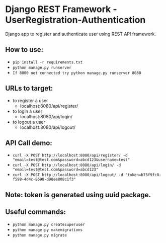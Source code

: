 # Django REST Framework - UserRegistration-Authentication
Django app to register and authenticate user using REST API framework.

## How to use:
  - `pip install -r requirements.txt`
  - `python manage.py runserver`
  - `If 8000 not connected try python manage.py runserver 8080`
  
## URLs to target:
  - to register a user
    - localhost:8080/api/register/
  - to login a user
    - localhost:8080/api/login/
  - to logout a user
    - localhost:8080/api/logout/

## API Call demo:
  - `curl -X POST http://localhost:8080/api/register/ -d "email=test@test.com&password=abcd123&username=test"`
  - `curl -X POST http://localhost:8080/api/login/ -d "email=test@test.com&password=abcd123"`
  - `curl -X POST http://localhost:8080/api/logout/ -d "token=b75f9fc8-f598-4d4c-8698-d98ee808c1f3"`

## Note: token is generated using uuid package.

## Useful commands:
  - `python manage.py createsuperuser`
  - `python manage.py makemigrations`
  - `python manage.py migrate`